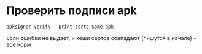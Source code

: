# Проверить подписи apk

```
apksigner verify --print-certs Some.apk
```

Если ошибки не выдает, и хеши сертов совпадают (пишутся в начале) - все норм
